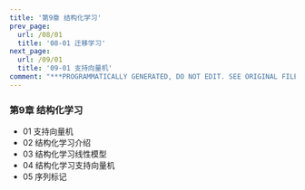 ```yaml
---
title: '第9章 结构化学习'
prev_page:
  url: /08/01
  title: '08-01 迁移学习'
next_page:
  url: /09/01
  title: '09-01 支持向量机'
comment: "***PROGRAMMATICALLY GENERATED, DO NOT EDIT. SEE ORIGINAL FILES IN /content***"
---
```

### 第9章 结构化学习
+ 01 支持向量机
+ 02 结构化学习介绍
+ 03 结构化学习线性模型
+ 04 结构化学习支持向量机
+ 05 序列标记
